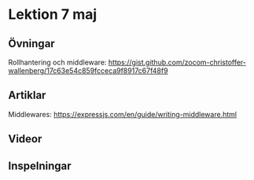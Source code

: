 # Lektion 7 maj

## Övningar

Rollhantering och middleware: https://gist.github.com/zocom-christoffer-wallenberg/17c63e54c859fcceca9f8917c67f48f9

## Artiklar

Middlewares: https://expressjs.com/en/guide/writing-middleware.html

## Videor


## Inspelningar